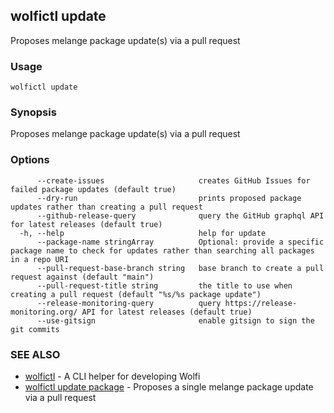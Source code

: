 ## wolfictl update

Proposes melange package update(s) via a pull request

### Usage

```
wolfictl update
```

### Synopsis

Proposes melange package update(s) via a pull request

### Options

```
      --create-issues                     creates GitHub Issues for failed package updates (default true)
      --dry-run                           prints proposed package updates rather than creating a pull request
      --github-release-query              query the GitHub graphql API for latest releases (default true)
  -h, --help                              help for update
      --package-name stringArray          Optional: provide a specific package name to check for updates rather than searching all packages in a repo URI
      --pull-request-base-branch string   base branch to create a pull request against (default "main")
      --pull-request-title string         the title to use when creating a pull request (default "%s/%s package update")
      --release-monitoring-query          query https://release-monitoring.org/ API for latest releases (default true)
      --use-gitsign                       enable gitsign to sign the git commits
```

### SEE ALSO

* [wolfictl](wolfictl.md)	 - A CLI helper for developing Wolfi
* [wolfictl update package](wolfictl_update_package.md)	 - Proposes a single melange package update via a pull request

